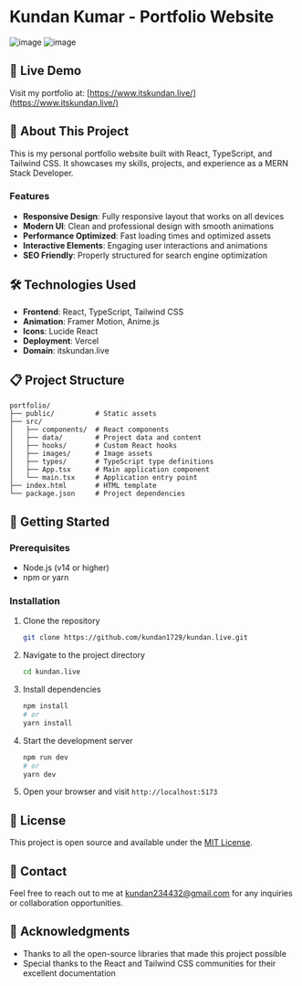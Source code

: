 # Kundan Kumar - Portfolio Website

![image](https://github.com/user-attachments/assets/cea671cc-efff-4506-a54b-327603788b26)
![image](https://github.com/user-attachments/assets/7c6c5cb7-66c8-4ea2-9724-2bcbe1e9135f)



## 🌟 Live Demo

Visit my portfolio at: [https://www.itskundan.live/](https://www.itskundan.live/)

## 🚀 About This Project

This is my personal portfolio website built with React, TypeScript, and Tailwind CSS. It showcases my skills, projects, and experience as a MERN Stack Developer.

### Features

- **Responsive Design**: Fully responsive layout that works on all devices
- **Modern UI**: Clean and professional design with smooth animations
- **Performance Optimized**: Fast loading times and optimized assets
- **Interactive Elements**: Engaging user interactions and animations
- **SEO Friendly**: Properly structured for search engine optimization

## 🛠️ Technologies Used

- **Frontend**: React, TypeScript, Tailwind CSS
- **Animation**: Framer Motion, Anime.js
- **Icons**: Lucide React
- **Deployment**: Vercel
- **Domain**: itskundan.live

## 📋 Project Structure

```
portfolio/
├── public/          # Static assets
├── src/
│   ├── components/  # React components
│   ├── data/        # Project data and content
│   ├── hooks/       # Custom React hooks
│   ├── images/      # Image assets
│   ├── types/       # TypeScript type definitions
│   ├── App.tsx      # Main application component
│   └── main.tsx     # Application entry point
├── index.html       # HTML template
└── package.json     # Project dependencies
```

## 🚀 Getting Started

### Prerequisites

- Node.js (v14 or higher)
- npm or yarn

### Installation

1. Clone the repository
   ```bash
   git clone https://github.com/kundan1729/kundan.live.git
   ```

2. Navigate to the project directory
   ```bash
   cd kundan.live
   ```

3. Install dependencies
   ```bash
   npm install
   # or
   yarn install
   ```

4. Start the development server
   ```bash
   npm run dev
   # or
   yarn dev
   ```

5. Open your browser and visit `http://localhost:5173`

## 📝 License

This project is open source and available under the [MIT License](LICENSE).

## 📧 Contact

Feel free to reach out to me at [kundan234432@gmail.com](mailto:kundan234432@gmail.com) for any inquiries or collaboration opportunities.

## 🙏 Acknowledgments

- Thanks to all the open-source libraries that made this project possible
- Special thanks to the React and Tailwind CSS communities for their excellent documentation 
